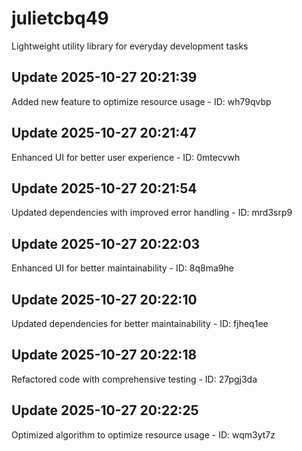 # julietcbq49
Lightweight utility library for everyday development tasks

## Update 2025-10-27 20:21:39
Added new feature to optimize resource usage - ID: wh79qvbp


## Update 2025-10-27 20:21:47
Enhanced UI for better user experience - ID: 0mtecvwh


## Update 2025-10-27 20:21:54
Updated dependencies with improved error handling - ID: mrd3srp9


## Update 2025-10-27 20:22:03
Enhanced UI for better maintainability - ID: 8q8ma9he


## Update 2025-10-27 20:22:10
Updated dependencies for better maintainability - ID: fjheq1ee


## Update 2025-10-27 20:22:18
Refactored code with comprehensive testing - ID: 27pgj3da


## Update 2025-10-27 20:22:25
Optimized algorithm to optimize resource usage - ID: wqm3yt7z

